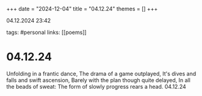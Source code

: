 +++
date = "2024-12-04"
title = "04.12.24"
themes = []
+++

04.12.2024 23:42

tags: #personal
links: [[poems]]

# 04.12.24

Unfolding in a frantic dance,
The drama of a game outplayed,
It's dives and falls and swift ascension,
Barely with the plan though quite delayed,
In all the beads of sweat:
The form of slowly progress rears a head.
04.12.24

